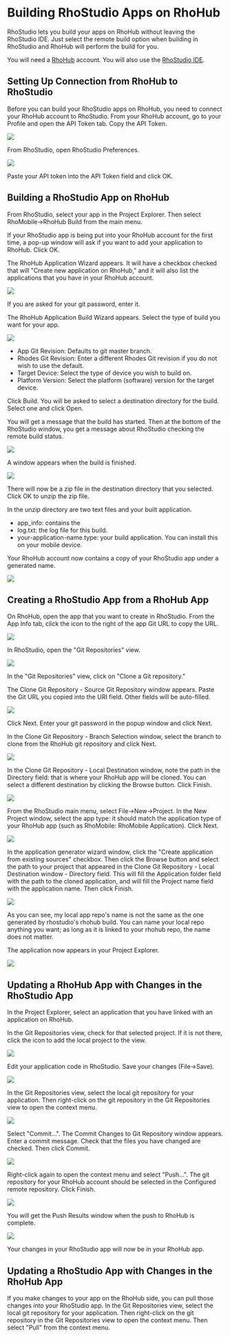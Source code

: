 # Building RhoStudio Apps on RhoHub

RhoStudio lets you build your apps on RhoHub without leaving the RhoStudio IDE.  Just select the remote build option when building in RhoStudio and RhoHub will perform the build for you.

You will need a [RhoHub](../guide/rhohubtutorial) account. You will also use the [RhoStudio IDE](guide/creating_a_project).

## Setting Up Connection from RhoHub to RhoStudio

Before you can build your RhoStudio apps on RhoHub, you need to connect your RhoHub account to RhoStudio. From your RhoHub account, go to your Profile and open the API Token tab. Copy the API Token.

<img src="https://s3.amazonaws.com/docs.tau-technologies.com/images/rhostudio-rhohub/rhohub-api-token.png"/>

From RhoStudio, open RhoStudio Preferences.

<img src="https://s3.amazonaws.com/docs.tau-technologies.com/images/rhostudio-rhohub/preferences-rhohub.png"/>

Paste your API token into the API Token field and click OK.

## Building a RhoStudio App on RhoHub

From RhoStudio, select your app in the Project Explorer. Then select RhoMobile->RhoHub Build from the main menu.

If your RhoStudio app is being put into your RhoHub account for the first time, a pop-up window will ask if you want to add your application to RhoHub. Click OK.

The RhoHub Application Wizard appears. It will have a checkbox checked that will "Create new application on RhoHub," and it will also list the applications that you have in your RhoHub account. 

<img src="https://s3.amazonaws.com/docs.tau-technologies.com/images/rhostudio-rhohub/rhohub-app-wizard-4.0.png"/>

If you are asked for your git password, enter it.

The RhoHub Application Build Wizard appears. Select the type of build you want for your app.

<img src="https://s3.amazonaws.com/docs.tau-technologies.com/images/rhostudio-rhohub/rhohub-app-build-wizard-4.0.png"/>

* App Git Revision: Defaults to git master branch.
* Rhodes Git Revision: Enter a different Rhodes Git revision if you do not wish to use the default.
* Target Device: Select the type of device you wish to build on.
* Platform Version: Select the platform (software) version for the target device.

Click Build. You will be asked to select a destination directory for the build. Select one and click Open.

You will get a message that the build has started. Then at the bottom of the RhoStudio window, you get a message about RhoStudio checking the remote build status.

<img src="https://s3.amazonaws.com/docs.tau-technologies.com/images/rhostudio-rhohub/checking-remote-build-status-4.0.png"/>

A window appears when the build is finished.

<img src="https://s3.amazonaws.com/docs.tau-technologies.com/images/rhostudio-rhohub/rhohub-build-finished.png"/>

There will now be a zip file in the destination directory that you selected. Click OK to unzip the zip file. 

In the unzip directory are two text files and your built application.

* app_info: contains the 
* log.txt: the log file for this build.
* your-application-name.type: your build application. You can install this on your mobile device.

Your RhoHub account now contains a copy of your RhoStudio app under a generated name.

<img src="https://s3.amazonaws.com/docs.tau-technologies.com/images/rhostudio-rhohub/rhohub-my-apps-new.png"/>

## Creating a RhoStudio App from a RhoHub App

On RhoHub, open the app that you want to create in RhoStudio. From the App Info tab, click the icon to the right of the app Git URL to copy the URL.

<img src="https://s3.amazonaws.com/docs.tau-technologies.com/images/rhostudio-rhohub/rhohub-app-info-git-url.png"/>

In RhoStudio, open the "Git Repositories" view.

<img src="https://s3.amazonaws.com/docs.tau-technologies.com/images/rhostudio-rhohub/git-repository-view-4.0.png"/>

In the "Git Repositories" view, click on "Clone a Git repository." 

The Clone Git Repository - Source Git Repository window appears. Paste the Git URL you copied into the URI field. Other fields will be auto-filled.

<img src="https://s3.amazonaws.com/docs.tau-technologies.com/images/rhostudio-rhohub/clone-git-repository-4.0.png"/>

Click Next. Enter your git password in the popup window and click Next.

In the Clone Git Repository - Branch Selection window, select the branch to clone from the RhoHub git repository and click Next.

<img src="https://s3.amazonaws.com/docs.tau-technologies.com/images/rhostudio-rhohub/clone-git-repository-branch-4.0.png"/>

In the Clone Git Repository - Local Destination window, note the path in the Directory field: that is where your RhoHub app will be cloned. You can select a different destination by clicking the Browse button. Click Finish.

<img src="https://s3.amazonaws.com/docs.tau-technologies.com/images/rhostudio-rhohub/clone-git-repository-local-4.0.png"/>

From the RhoStudio main menu, select File->New->Project. In the New Project window, select the app type: it should match the application type of your RhoHub app (such as RhoMobile: RhoMobile Application). Click Next.

<img src="https://s3.amazonaws.com/docs.tau-technologies.com/images/rhodocs/rhostudio-tutorial/new-project-4.0.png"/>

In the application generator wizard window, click the "Create application from existing sources" checkbox. Then click the Browse button and select the path to your project that appeared in the Clone Git Repository - Local Destination window - Directory field. This will fill the Application folder field with the path to the cloned application, and will fill the Project name field with the application name. Then click Finish.

<img src="https://s3.amazonaws.com/docs.tau-technologies.com/images/rhostudio-rhohub/rhomobile-app-generator-existing-sources-4.0.png"/>

As you can see, my local app repo's name is not the same as the one generated by rhostudio's rhohub build. You can name your local repo anything you want; as long as it is linked to your rhohub repo, the name does not matter.

The application now appears in your Project Explorer.

<img src="https://s3.amazonaws.com/docs.tau-technologies.com/images/rhostudio-rhohub/project-explorer-rhohub-app-4.0.png"/>

## Updating a RhoHub App with Changes in the RhoStudio App

In the Project Explorer, select an application that you have linked with an application on RhoHub.

In the Git Repositories view, check for that selected project. If it is not there, click the icon to add the local project to the view.

<img src="https://s3.amazonaws.com/docs.tau-technologies.com/images/rhostudio-rhohub/add-git-repository-to-view-4.0.png"/>

Edit your application code in RhoStudio. Save your changes (File->Save).

<img src="https://s3.amazonaws.com/docs.tau-technologies.com/images/rhostudio-rhohub/application-added-line-4.0.png"/>

In the Git Repositories view, select the local git repository for your application. Then right-click on the git repository in the Git Repositories view to open the context menu.

<img src="https://s3.amazonaws.com/docs.tau-technologies.com/images/rhostudio-rhohub/git-repository-menu-4.0.png"/>

Select "Commit...". The Commit Changes to Git Repository window appears. Enter a commit message. Check that the files you have changed are checked. Then click Commit.

<img src="https://s3.amazonaws.com/docs.tau-technologies.com/images/rhostudio-rhohub/commit-changes-git-4.0.png"/>

Right-click again to open the context menu and select "Push...". The git repository for your RhoHub account should be selected in the Configured remote repository. Click Finish.

<img src="https://s3.amazonaws.com/docs.tau-technologies.com/images/rhostudio-rhohub/push-git-4.0.png"/>

You will get the Push Results window when the push to RhoHub is complete.

<img src="https://s3.amazonaws.com/docs.tau-technologies.com/images/rhostudio-rhohub/pushed-git-4.0add-git-repository-to-view-4.0.png"/>

Your changes in your RhoStudio app will now be in your RhoHub app.

## Updating a RhoStudio App with Changes in the RhoHub App

If you make changes to your app on the RhoHub side, you can pull those changes into your RhoStudio app. In the Git Repositories view, select the local git repository for your application. Then right-click on the git repository in the Git Repositories view to open the context menu. Then select "Pull" from the context menu.
